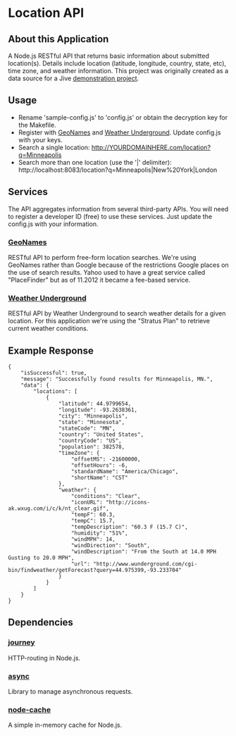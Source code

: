 # Location API

## About this Application
A Node.js RESTful API that returns basic information about submitted location(s). 
Details include location (latitude, longitude, country, state, etc), time zone, and weather information. 
This project was originally created as a data source for a Jive [demonstration project](https://github.com/shoemaker/Jive-Location-Demo).

## Usage
* Rename 'sample-config.js' to 'config.js' or obtain the decryption key for the Makefile.
* Register with [GeoNames](http://www.geonames.org/) and [Weather Underground](http://www.wunderground.com/weather/api/). Update config.js with your keys.
* Search a single location: http://YOURDOMAINHERE.com/location?q=Minneapolis
* Search more than one location (use the '|' delimiter): http://localhost:8083/location?q=Minneapolis|New%20York|London

## Services
The API aggregates information from several third-party APIs. 
You will need to register a developer ID (free) to use these services. 
Just update the config.js with your information. 

### [GeoNames](http://www.geonames.org/)
RESTful API to perform free-form location searches. 
We're using GeoNames rather than Google because of the restrictions Google places on the use of search results. 
Yahoo used to have a great service called "PlaceFinder" but as of 11.2012 it became a fee-based service. 

### [Weather Underground](http://www.wunderground.com/weather/api/)
RESTful API by Weather Underground to search weather details for a given location. 
For this application we're using the "Stratus Plan" to retrieve current weather conditions. 

## Example Response

	{
	    "isSuccessful": true,
	    "message": "Successfully found results for Minneapolis, MN.",
	    "data": {
	        "locations": [
	            {
	                "latitude": 44.9799654,
	                "longitude": -93.2638361,
	                "city": "Minneapolis",
	                "state": "Minnesota",
	                "stateCode": "MN",
	                "country": "United States",
	                "countryCode": "US",
	                "population": 382578,
	                "timeZone": {
	                    "offsetMS": -21600000,
	                    "offsetHours": -6,
	                    "standardName": "America/Chicago",
	                    "shortName": "CST"
	                },
	                "weather": {
	                    "conditions": "Clear",
	                    "iconURL": "http://icons-ak.wxug.com/i/c/k/nt_clear.gif",
	                    "tempF": 60.3,
	                    "tempC": 15.7,
	                    "tempDescription": "60.3 F (15.7 C)",
	                    "humidity": "51%",
	                    "windMPH": 14,
	                    "windDirection": "South",
	                    "windDescription": "From the South at 14.0 MPH Gusting to 20.0 MPH",
	                    "url": "http://www.wunderground.com/cgi-bin/findweather/getForecast?query=44.975399,-93.233704"
	                }
	            }
	        ]
	    }
	}


## Dependencies

### [journey](https://github.com/cloudhead/journey)
HTTP-routing in Node.js. 

### [async](https://github.com/caolan/async)
Library to manage asynchronous requests.

### [node-cache](https://github.com/ptarjan/node-cache)
A simple in-memory cache for Node.js.